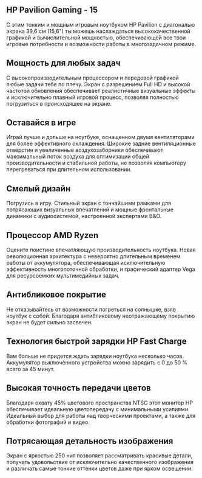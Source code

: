 ## HP Pavilion Gaming - 15

С этим тонким и мощным игровым ноутбуком HP Pavilion с диагональю экрана 39,6 см (15,6") ты можешь наслаждаться высококачественной графикой и вычислительной мощностью, обеспечивающей все твои игровые потребности и возможности работы в многозадачном режиме.

## Мощность для любых задач

С высокопроизводительным процессором и передовой графикой любые задачи тебе по плечу. Экран с разрешением Full HD и высокой частотой обновления обеспечивает реалистичные визуальные эффекты и исключительно плавный игровой процесс, позволяя полностью погрузиться в происходящее на экране.

## Оставайся в игре

Играй лучше и дольше на ноутбуке, оснащенном двумя вентиляторами для более эффективного охлаждения. Широкие задние вентиляционные отверстия и увеличенные воздухозаборники обеспечивают максимальный поток воздуха для оптимизации общей производительности и стабильной работы, не позволяя компьютеру перегреваться при длительном использовании.

## Смелый дизайн

Погрузись в игру. Стильный экран с тончайшими рамками для потрясающих визуальных впечатлений и мощные фронтальные динамики с аудиосистемой, настроенной экспертами B&O.

## Процессор AMD Ryzen

Оцените поистине впечатляющую производительность ноутбука. Новая революционная архитектура с невероятно длительным временем работы от аккумулятора, обеспечивающая исключительную эффективность многопоточной обработки, и графический адаптер Vega для ресурсоемких мультимедийных задач.

## Антибликовое покрытие

Не отказывайтесь от возможности погреться на солнышке, взяв ноутбук с собой. Благодаря антибликовому неотражающему покрытию экран не будет сильно засвечен.

## Технология быстрой зарядки HP Fast Charge

Вам больше не придется ждать зарядки ноутбука несколько часов. Аккумулятор выключенного устройства можно зарядить с 0 до 50 % всего за 45 минут.

## Высокая точность передачи цветов

Благодаря охвату 45% цветового пространства NTSC этот монитор HP обеспечивает идеальную цветопередачу с минимальными усилиями. Идеальный выбор для работы над творческими проектами, а также для обработки фотографий и видео.

## Потрясающая детальность изображения

Экран с яркостью 250 нит позволяет рассматривать красивые детали, получать удовольствие от исключительно качественного изображения и различать самые тонкие оттенки цветов даже при ярком освещении.
